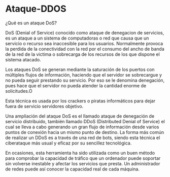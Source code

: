 # Ataque-DDOS

¿Qué es un ataque DoS?

DoS (Denial of Service) conocido como ataque de denegacion de servicios, es un ataque a un sistema de computadoras o red que causa que un servicio o recurso sea inaccesible para los usuarios. Normalmente provoca la perdida de la conectividad con la red por el consumo del ancho de banda de la red de la victima o sobrecarga de los recursos de los que dispone el sistema atacado.

Los ataques DoS se generan mediante la saturación de los puertos con múltiples flujos de información, haciendo que el servidor se sobrecargue y no pueda seguir prestando su servicio. Por eso se le denomina denegación, pues hace que el servidor no pueda atender la cantidad enorme de solicitudes.O

Esta técnica es usada por los crackers o piratas informáticos para dejar fuera de servicio servidores objetivo.

Una ampliación del ataque DoS es el llamado ataque de denegación de servicio distribuido, también llamado DDoS (Distributed Denial of Service) el cual se lleva a cabo generando un gran flujo de información desde varios puntos de conexión hacia un mismo punto de destino. 
La forma más común de realizar un DDoS es a través de una red de bots, siendo esta técnica el ciberataque más usual y eficaz por su sencillez tecnológica.

En ocasiones, esta herramienta ha sido utilizada como un buen método para comprobar la capacidad de tráfico que un ordenador puede soportar sin volverse inestable y afectar los servicios que presta. Un administrador de redes puede así conocer la capacidad real de cada máquina.
